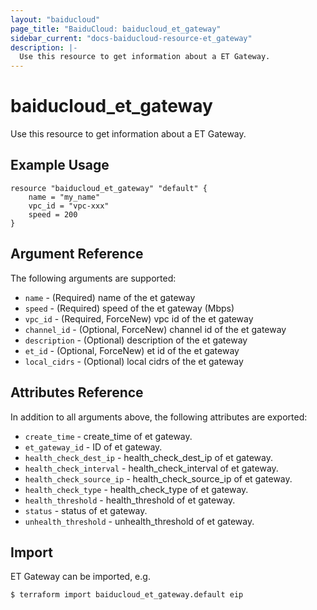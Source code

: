 ```yaml
---
layout: "baiducloud"
page_title: "BaiduCloud: baiducloud_et_gateway"
sidebar_current: "docs-baiducloud-resource-et_gateway"
description: |-
  Use this resource to get information about a ET Gateway.
---
```


# baiducloud_et_gateway

Use this resource to get information about a ET Gateway.

## Example Usage

```hcl
resource "baiducloud_et_gateway" "default" {
	name = "my_name"
	vpc_id = "vpc-xxx"
	speed = 200
}
```

## Argument Reference

The following arguments are supported:

* `name` - (Required) name of the et gateway
* `speed` - (Required) speed of the et gateway (Mbps)
* `vpc_id` - (Required, ForceNew) vpc id of the et gateway
* `channel_id` - (Optional, ForceNew) channel id of the et gateway
* `description` - (Optional) description of the et gateway
* `et_id` - (Optional, ForceNew) et id of the et gateway
* `local_cidrs` - (Optional) local cidrs of the et gateway

## Attributes Reference

In addition to all arguments above, the following attributes are exported:

* `create_time` - create_time of et gateway.
* `et_gateway_id` - ID of et gateway.
* `health_check_dest_ip` - health_check_dest_ip of et gateway.
* `health_check_interval` - health_check_interval of et gateway.
* `health_check_source_ip` - health_check_source_ip of et gateway.
* `health_check_type` - health_check_type of et gateway.
* `health_threshold` - health_threshold of et gateway.
* `status` - status of et gateway.
* `unhealth_threshold` - unhealth_threshold of et gateway.


## Import

ET Gateway can be imported, e.g.

```hcl
$ terraform import baiducloud_et_gateway.default eip
```

